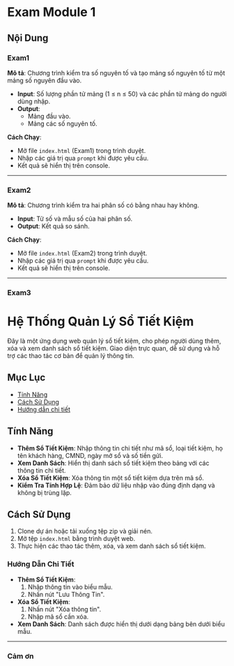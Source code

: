 
# Exam Module 1

## Nội Dung

### Exam1

**Mô tả**: Chương trình kiểm tra số nguyên tố và tạo mảng số nguyên tố từ một mảng số nguyên đầu vào.

- **Input**: Số lượng phần tử mảng (1 ≤ n ≤ 50) và các phần tử mảng do người dùng nhập.
- **Output**: 
  - Mảng đầu vào.
  - Mảng các số nguyên tố.

**Cách Chạy**:
- Mở file `index.html` (Exam1) trong trình duyệt.
- Nhập các giá trị qua `prompt` khi được yêu cầu.
- Kết quả sẽ hiển thị trên console.

---

### Exam2

**Mô tả**: Chương trình kiểm tra hai phân số có bằng nhau hay không.

- **Input**: Tử số và mẫu số của hai phân số.
- **Output**: Kết quả so sánh.

**Cách Chạy**:
- Mở file `index.html` (Exam2) trong trình duyệt.
- Nhập các giá trị qua `prompt` khi được yêu cầu.
- Kết quả sẽ hiển thị trên console.

---

### Exam3

# Hệ Thống Quản Lý Sổ Tiết Kiệm

Đây là một ứng dụng web quản lý sổ tiết kiệm, cho phép người dùng thêm, xóa và xem danh sách sổ tiết kiệm. Giao diện trực quan, dễ sử dụng và hỗ trợ các thao tác cơ bản để quản lý thông tin.

## Mục Lục

- [Tính Năng](#tính-năng)
- [Cách Sử Dụng](#cách-sử-dụng)
- [Hướng dẫn chi tiết](#hướng-dẫn-chi-tiết)

## Tính Năng

- **Thêm Sổ Tiết Kiệm**: Nhập thông tin chi tiết như mã sổ, loại tiết kiệm, họ tên khách hàng, CMND, ngày mở sổ và số tiền gửi.
- **Xem Danh Sách**: Hiển thị danh sách sổ tiết kiệm theo bảng với các thông tin chi tiết.
- **Xóa Sổ Tiết Kiệm**: Xóa thông tin một sổ tiết kiệm dựa trên mã sổ.
- **Kiểm Tra Tính Hợp Lệ**: Đảm bảo dữ liệu nhập vào đúng định dạng và không bị trùng lặp.

## Cách Sử Dụng

1. Clone dự án hoặc tải xuống tệp zip và giải nén.
2. Mở tệp `index.html` bằng trình duyệt web.
3. Thực hiện các thao tác thêm, xóa, và xem danh sách sổ tiết kiệm.

### Hướng Dẫn Chi Tiết

- **Thêm Sổ Tiết Kiệm**:
  1. Nhập thông tin vào biểu mẫu.
  2. Nhấn nút "Lưu Thông Tin".
- **Xóa Sổ Tiết Kiệm**:
  1. Nhấn nút "Xóa thông tin".
  2. Nhập mã sổ cần xóa.
- **Xem Danh Sách**:
  Danh sách được hiển thị dưới dạng bảng bên dưới biểu mẫu.

---

### Cảm ơn